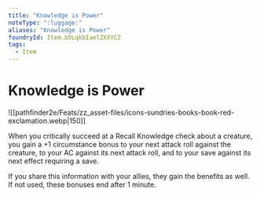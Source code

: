 ```yaml
---
title: "Knowledge is Power"
noteType: ":luggage:"
aliases: "Knowledge is Power"
foundryId: Item.bOLqkbIaelZXXYCZ
tags:
  - Item
---
```


# Knowledge is Power
![[pathfinder2e/Feats/zz_asset-files/icons-sundries-books-book-red-exclamation.webp|150]]

When you critically succeed at a Recall Knowledge check about a creature, you gain a +1 circumstance bonus to your next attack roll against the creature, to your AC against its next attack roll, and to your save against its next effect requiring a save.

If you share this information with your allies, they gain the benefits as well. If not used, these bonuses end after 1 minute.
